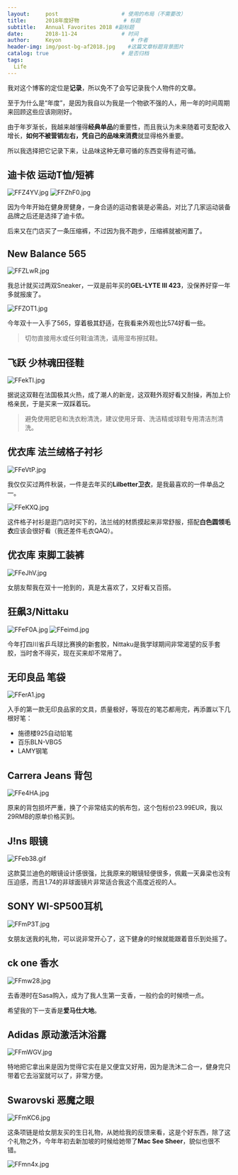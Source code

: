 ```yaml
---
layout:     post                    # 使用的布局（不需要改）
title:      2018年度好物              # 标题 
subtitle:   Annual Favorites 2018 #副标题
date:       2018-11-24              # 时间
author:     Keyon                      # 作者
header-img: img/post-bg-af2018.jpg    #这篇文章标题背景图片
catalog: true                       # 是否归档
tags:
  Life
---
```


我对这个博客的定位是**记录**，所以免不了会写记录我个人物件的文章。

至于为什么是“年度”，是因为我自以为我是一个物欲不强的人，用一年的时间周期来回顾这些应该刚刚好。

由于年岁渐长，我越来越懂得**经典单品**的重要性，而且我认为未来随着可支配收入增长，**如何不被营销左右，凭自己的品味来消费**就显得格外重要。

所以我选择把它记录下来，让品味这种无章可循的东西变得有迹可循。

## 迪卡侬 运动T恤/短裤
![FFZ4YV.jpg](https://s1.ax1x.com/2018/11/23/FFZ4YV.jpg)
![FFZhF0.jpg](https://s1.ax1x.com/2018/11/23/FFZhF0.jpg)

因为今年开始在健身房健身，一身合适的运动套装是必需品，对比了几家运动装备品牌之后还是选择了迪卡侬。

后来又在门店买了一条压缩裤，不过因为我不跑步，压缩裤就被闲置了。

##  New Balance 565
![FFZLwR.jpg](https://s1.ax1x.com/2018/11/23/FFZLwR.jpg)

我总计就买过两双Sneaker，一双是前年买的**GEL-LYTE III 423**，没保养好穿一年多就报废了。

![FFZOT1.jpg](https://s1.ax1x.com/2018/11/23/FFZOT1.jpg)

今年双十一入手了565，穿着极其舒适，在我看来外观也比574好看一些。

> 切勿直接用水或任何鞋油清洗，请用湿布擦拭鞋。

## 飞跃 少林魂田径鞋
![FFekTI.jpg](https://s1.ax1x.com/2018/11/23/FFekTI.jpg)

据说这双鞋在法国极其火热，成了潮人的新宠，这双鞋外观好看又耐操，再加上价格亲民，于是买来一双踩着玩。

> 避免使用肥皂和洗衣粉清洗，建议使用牙膏、洗洁精或球鞋专用清洁剂清洗。

## 优衣库 法兰绒格子衬衫
![FFeVtP.jpg](https://s1.ax1x.com/2018/11/24/FFeVtP.jpg)

我仅仅买过两件秋装，一件是去年买的**Lilbetter卫衣**，是我最喜欢的一件单品之一。

![FFeKXQ.jpg](https://s1.ax1x.com/2018/11/24/FFeKXQ.jpg)

这件格子衬衫是逛门店时买下的，法兰绒的材质摸起来非常舒服，搭配**白色圆领毛衣**应该会很好看（我还差件毛衣QAQ）。

## 优衣库 束脚工装裤
![FFeJhV.jpg](https://s1.ax1x.com/2018/11/24/FFeJhV.jpg)

女朋友帮我在双十一抢到的，真是太喜欢了，又好看又百搭。

## 狂飙3/Nittaku
![FFeF0A.jpg](https://s1.ax1x.com/2018/11/23/FFeF0A.jpg)
![FFeimd.jpg](https://s1.ax1x.com/2018/11/23/FFeimd.jpg)

今年打四川省乒乓球比赛换的新套胶，Nittaku是我学球期间非常渴望的反手套胶，当时舍不得买，现在买来却不常用了。

## 无印良品 笔袋
![FFerA1.jpg](https://s1.ax1x.com/2018/11/24/FFerA1.jpg)

入手的第一款无印良品家的文具，质量极好，等现在的笔芯都用完，再添置以下几根好笔：

* 施德楼925自动铅笔
* 百乐BLN-VBG5
* LAMY钢笔

## Carrera Jeans 背包
![FFe4HA.jpg](https://s1.ax1x.com/2018/11/24/FFe4HA.jpg)

原来的背包损坏严重，换了个非常结实的帆布包，这个包标价23.99EUR，我以29RMB的原单价格买到。

## J!ns 眼镜
![FFeb38.gif](https://s1.ax1x.com/2018/11/24/FFeb38.gif)

这款莫兰迪色的眼镜设计感很强，比我原来的眼镜轻便很多，佩戴一天鼻梁也没有压迫感，而且1.74的非球面镜片非常适合我这个高度近视的人。

## SONY WI-SP500耳机
![FFmP3T.jpg](https://s1.ax1x.com/2018/11/24/FFmP3T.jpg)

女朋友送我的礼物，可以说非常开心了，这下健身的时候就能跟着音乐到处摇了。

## ck one 香水
![FFmw28.jpg](https://s1.ax1x.com/2018/11/24/FFmw28.jpg)

去香港时在Sasa购入，成为了我人生第一支香，一般约会的时候喷一点。

希望我的下一支香是**爱马仕大地**。

## Adidas 原动激活沐浴露
![FFmWGV.jpg](https://s1.ax1x.com/2018/11/24/FFmWGV.jpg)

特地把它拿出来是因为觉得它实在是又便宜又好用，因为是洗沐二合一，健身完只带着它去浴室就可以了，非常方便。

## Swarovski 恶魔之眼
![FFmKC6.jpg](https://s1.ax1x.com/2018/11/24/FFmKC6.jpg)

这条项链是给女朋友买的生日礼物，从她给我的反馈来看，这是个好东西，除了这个礼物之外，今年年初去新加坡的时候给她带了**Mac See Sheer**，貌似也很不错。

![FFmn4x.jpg](https://s1.ax1x.com/2018/11/24/FFmn4x.jpg)